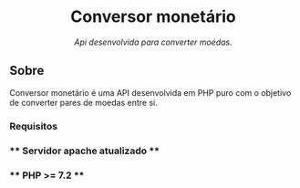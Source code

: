 <h1 align="center">Conversor monetário</h1>
<p align="center"><i>Api desenvolvida para converter moédas.</i></p>

## Sobre

Conversor monetário é uma API desenvolvida em PHP puro com o objetivo de converter pares de moedas entre si.

### Requisitos
### ** Servidor apache atualizado **
### ** PHP >= 7.2 **

